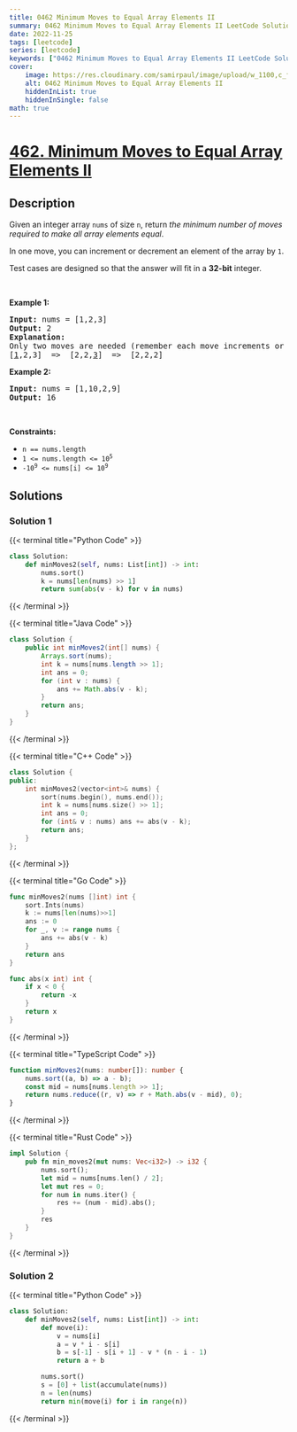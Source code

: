 ```yaml
---
title: 0462 Minimum Moves to Equal Array Elements II
summary: 0462 Minimum Moves to Equal Array Elements II LeetCode Solution Explained
date: 2022-11-25
tags: [leetcode]
series: [leetcode]
keywords: ["0462 Minimum Moves to Equal Array Elements II LeetCode Solution Explained in all languages", "0462 Minimum Moves to Equal Array Elements II", "LeetCode", "leetcode solution in Python3 C++ Java Go PHP Ruby Swift TypeScript Rust C# JavaScript C", "GeeksforGeeks", "InterviewBit", "Coding Ninjas", "HackerRank", "HackerEarth", "CodeChef", "TopCoder", "AlgoExpert", "freeCodeCamp", "Codeforces", "GitHub", "AtCoder", "Samir Paul"]
cover:
    image: https://res.cloudinary.com/samirpaul/image/upload/w_1100,c_fit,co_rgb:FFFFFF,l_text:Arial_75_bold:0462 Minimum Moves to Equal Array Elements II - Solution Explained/problem-solving.webp
    alt: 0462 Minimum Moves to Equal Array Elements II
    hiddenInList: true
    hiddenInSingle: false
math: true
---
```



# [462. Minimum Moves to Equal Array Elements II](https://leetcode.com/problems/minimum-moves-to-equal-array-elements-ii)


## Description

<p>Given an integer array <code>nums</code> of size <code>n</code>, return <em>the minimum number of moves required to make all array elements equal</em>.</p>

<p>In one move, you can increment or decrement an element of the array by <code>1</code>.</p>

<p>Test cases are designed so that the answer will fit in a <strong>32-bit</strong> integer.</p>

<p>&nbsp;</p>
<p><strong class="example">Example 1:</strong></p>

<pre>
<strong>Input:</strong> nums = [1,2,3]
<strong>Output:</strong> 2
<strong>Explanation:</strong>
Only two moves are needed (remember each move increments or decrements one element):
[<u>1</u>,2,3]  =&gt;  [2,2,<u>3</u>]  =&gt;  [2,2,2]
</pre>

<p><strong class="example">Example 2:</strong></p>

<pre>
<strong>Input:</strong> nums = [1,10,2,9]
<strong>Output:</strong> 16
</pre>

<p>&nbsp;</p>
<p><strong>Constraints:</strong></p>

<ul>
	<li><code>n == nums.length</code></li>
	<li><code>1 &lt;= nums.length &lt;= 10<sup>5</sup></code></li>
	<li><code>-10<sup>9</sup> &lt;= nums[i] &lt;= 10<sup>9</sup></code></li>
</ul>

## Solutions

### Solution 1

<!-- tabs:start -->

{{< terminal title="Python Code" >}}
```python
class Solution:
    def minMoves2(self, nums: List[int]) -> int:
        nums.sort()
        k = nums[len(nums) >> 1]
        return sum(abs(v - k) for v in nums)
```
{{< /terminal >}}

{{< terminal title="Java Code" >}}
```java
class Solution {
    public int minMoves2(int[] nums) {
        Arrays.sort(nums);
        int k = nums[nums.length >> 1];
        int ans = 0;
        for (int v : nums) {
            ans += Math.abs(v - k);
        }
        return ans;
    }
}
```
{{< /terminal >}}

{{< terminal title="C++ Code" >}}
```cpp
class Solution {
public:
    int minMoves2(vector<int>& nums) {
        sort(nums.begin(), nums.end());
        int k = nums[nums.size() >> 1];
        int ans = 0;
        for (int& v : nums) ans += abs(v - k);
        return ans;
    }
};
```
{{< /terminal >}}

{{< terminal title="Go Code" >}}
```go
func minMoves2(nums []int) int {
	sort.Ints(nums)
	k := nums[len(nums)>>1]
	ans := 0
	for _, v := range nums {
		ans += abs(v - k)
	}
	return ans
}

func abs(x int) int {
	if x < 0 {
		return -x
	}
	return x
}
```
{{< /terminal >}}

{{< terminal title="TypeScript Code" >}}
```ts
function minMoves2(nums: number[]): number {
    nums.sort((a, b) => a - b);
    const mid = nums[nums.length >> 1];
    return nums.reduce((r, v) => r + Math.abs(v - mid), 0);
}
```
{{< /terminal >}}

{{< terminal title="Rust Code" >}}
```rust
impl Solution {
    pub fn min_moves2(mut nums: Vec<i32>) -> i32 {
        nums.sort();
        let mid = nums[nums.len() / 2];
        let mut res = 0;
        for num in nums.iter() {
            res += (num - mid).abs();
        }
        res
    }
}
```
{{< /terminal >}}

<!-- tabs:end -->

### Solution 2

<!-- tabs:start -->

{{< terminal title="Python Code" >}}
```python
class Solution:
    def minMoves2(self, nums: List[int]) -> int:
        def move(i):
            v = nums[i]
            a = v * i - s[i]
            b = s[-1] - s[i + 1] - v * (n - i - 1)
            return a + b

        nums.sort()
        s = [0] + list(accumulate(nums))
        n = len(nums)
        return min(move(i) for i in range(n))
```
{{< /terminal >}}

<!-- tabs:end -->

<!-- end -->

